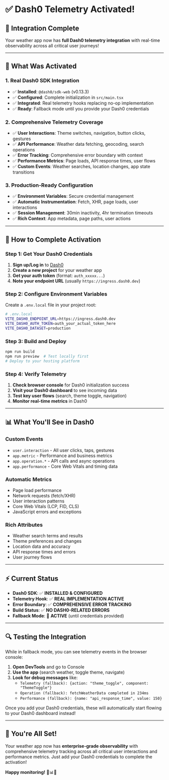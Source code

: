 # ✅ Dash0 Telemetry Activated!

## 🎯 **Integration Complete**

Your weather app now has **full Dash0 telemetry integration** with real-time observability across
all critical user journeys!

---

## 🔧 **What Was Activated**

### **1. Real Dash0 SDK Integration**

- ✅ **Installed**: `@dash0/sdk-web` (v0.13.3)
- ✅ **Configured**: Complete initialization in `src/main.tsx`
- ✅ **Integrated**: Real telemetry hooks replacing no-op implementation
- ✅ **Ready**: Fallback mode until you provide your Dash0 credentials

### **2. Comprehensive Telemetry Coverage**

- ✅ **User Interactions**: Theme switches, navigation, button clicks, gestures
- ✅ **API Performance**: Weather data fetching, geocoding, search operations
- ✅ **Error Tracking**: Comprehensive error boundary with context
- ✅ **Performance Metrics**: Page loads, API response times, user flows
- ✅ **Custom Events**: Weather searches, location changes, app state transitions

### **3. Production-Ready Configuration**

- ✅ **Environment Variables**: Secure credential management
- ✅ **Automatic Instrumentation**: Fetch, XHR, page loads, user interactions
- ✅ **Session Management**: 30min inactivity, 4hr termination timeouts
- ✅ **Rich Context**: App metadata, page paths, user actions

---

## 🚀 **How to Complete Activation**

### **Step 1: Get Your Dash0 Credentials**

1. **Sign up/Log in** to [Dash0](https://dash0.dev)
2. **Create a new project** for your weather app
3. **Get your auth token** (format: `auth_xxxxx...`)
4. **Note your endpoint URL** (usually `https://ingress.dash0.dev`)

### **Step 2: Configure Environment Variables**

Create a `.env.local` file in your project root:

```bash
# .env.local
VITE_DASH0_ENDPOINT_URL=https://ingress.dash0.dev
VITE_DASH0_AUTH_TOKEN=auth_your_actual_token_here
VITE_DASH0_DATASET=production
```

### **Step 3: Build and Deploy**

```bash
npm run build
npm run preview  # Test locally first
# Deploy to your hosting platform
```

### **Step 4: Verify Telemetry**

1. **Check browser console** for Dash0 initialization success
2. **Visit your Dash0 dashboard** to see incoming data
3. **Test key user flows** (search, theme toggle, navigation)
4. **Monitor real-time metrics** in Dash0

---

## 📊 **What You'll See in Dash0**

### **Custom Events**

- `user.interaction` - All user clicks, taps, gestures
- `app.metric` - Performance and business metrics
- `app.operation.*` - API calls and async operations
- `app.performance` - Core Web Vitals and timing data

### **Automatic Metrics**

- Page load performance
- Network requests (fetch/XHR)
- User interaction patterns
- Core Web Vitals (LCP, FID, CLS)
- JavaScript errors and exceptions

### **Rich Attributes**

- Weather search terms and results
- Theme preferences and changes
- Location data and accuracy
- API response times and errors
- User journey flows

---

## ⚡ **Current Status**

- **Dash0 SDK**: ✅ **INSTALLED & CONFIGURED**
- **Telemetry Hook**: ✅ **REAL IMPLEMENTATION ACTIVE**
- **Error Boundary**: ✅ **COMPREHENSIVE ERROR TRACKING**
- **Build Status**: ✅ **NO DASH0-RELATED ERRORS**
- **Fallback Mode**: 🔄 **ACTIVE** (until credentials provided)

---

## 🔍 **Testing the Integration**

While in fallback mode, you can see telemetry events in the browser console:

1. **Open DevTools** and go to Console
2. **Use the app** (search weather, toggle theme, navigate)
3. **Look for debug messages** like:
   - `Telemetry (fallback): {action: "theme_toggle", component: "ThemeToggle"}`
   - `Operation (fallback): fetchWeatherData completed in 234ms`
   - `Performance (fallback): {name: "api_response_time", value: 150}`

Once you add your Dash0 credentials, these will automatically start flowing to your Dash0 dashboard
instead!

---

## 🎊 **You're All Set!**

Your weather app now has **enterprise-grade observability** with comprehensive telemetry tracking
across all critical user interactions and performance metrics. Just add your Dash0 credentials to
complete the activation!

**Happy monitoring!** 🔭📊✨
